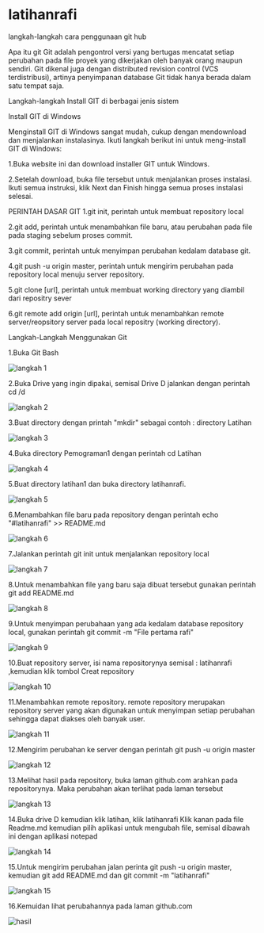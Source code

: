 # latihanrafi

langkah-langkah cara penggunaan git hub

Apa itu git Git adalah pengontrol versi yang bertugas mencatat setiap perubahan pada file proyek yang dikerjakan oleh banyak orang maupun sendiri. Git dikenal juga dengan distributed revision control (VCS terdistribusi), artinya penyimpanan database Git tidak hanya berada dalam satu tempat saja.

Langkah-langkah Install GIT di berbagai jenis sistem

Install GIT di Windows

Menginstall GIT di Windows sangat mudah, cukup dengan mendownload dan menjalankan instalasinya. Ikuti langkah berikut ini untuk meng-install GIT di Windows:

1.Buka website ini dan download installer GIT untuk Windows.

2.Setelah download, buka file tersebut untuk menjalankan proses instalasi. Ikuti semua instruksi, klik Next dan Finish hingga semua proses instalasi selesai.

PERINTAH DASAR GIT
1.git init, perintah untuk membuat repository local

2.git add, perintah untuk menambahkan file baru, atau perubahan pada file pada staging sebelum proses commit.

3.git commit, perintah untuk menyimpan perubahan kedalam database git.

4.git push -u origin master, perintah untuk mengirim perubahan pada repository local menuju server repository.

5.git clone [url], perintah untuk membuat working directory yang diambil dari repositry sever

6.git remote add origin [url], perintah untuk menambahkan remote server/reopsitory server pada local repositry (working directory).


Langkah-Langkah Menggunakan Git

1.Buka Git Bash

![langkah 1](https://user-images.githubusercontent.com/46749109/51836174-2fdf2180-2332-11e9-8cd1-8d8307fc44cb.JPG)

2.Buka Drive yang ingin dipakai, semisal Drive D jalankan dengan perintah cd /d

![langkah 2](https://user-images.githubusercontent.com/46749109/51836239-6e74dc00-2332-11e9-83b4-9f8e263f97be.JPG)

3.Buat directory dengan printah "mkdir" sebagai contoh : directory Latihan

![langkah 3](https://user-images.githubusercontent.com/46749109/51836300-a845e280-2332-11e9-8acf-8421f99039f1.JPG)

4.Buka directory Pemograman1 dengan perintah cd Latihan

![langkah 4](https://user-images.githubusercontent.com/46749109/51836362-cf9caf80-2332-11e9-8468-8241fe8a2b2e.JPG)

5.Buat directory latihan1 dan buka directory latihanrafi.

![langkah 5](https://user-images.githubusercontent.com/46749109/51836387-e5aa7000-2332-11e9-912e-9d407935be0d.JPG)

6.Menambahkan file baru pada repository dengan perintah echo "#latihanrafi" >> README.md

![langkah 6](https://user-images.githubusercontent.com/46749109/51836416-fa870380-2332-11e9-8f12-56d45bf619d8.JPG)

7.Jalankan perintah git init untuk menjalankan repository local

![langkah 7](https://user-images.githubusercontent.com/46749109/51836503-2e622900-2333-11e9-8d5f-801600737454.JPG)

8.Untuk menambahkan file yang baru saja dibuat tersebut gunakan perintah git add README.md

![langkah 8](https://user-images.githubusercontent.com/46749109/51836523-3e7a0880-2333-11e9-839c-40e5f3ddefa2.JPG)

9.Untuk menyimpan perubahaan yang ada kedalam database repository local, gunakan perintah git commit -m "File pertama rafi"

![langkah 9](https://user-images.githubusercontent.com/46749109/51836589-581b5000-2333-11e9-9de5-f8b7e15cd8c9.JPG)

10.Buat repository server, isi nama repositorynya semisal : latihanrafi ,kemudian klik tombol Creat repository

![langkah 10](https://user-images.githubusercontent.com/46749109/51836615-6e291080-2333-11e9-8975-71cbe7b96220.JPG)

11.Menambahkan remote repository. remote repository merupakan repository server yang akan digunakan untuk menyimpan setiap perubahan sehingga dapat diakses oleh banyak user.

![langkah 11](https://user-images.githubusercontent.com/46749109/51836662-9f094580-2333-11e9-9e6f-640b95eb83e0.JPG)

12.Mengirim perubahan ke server dengan perintah git push -u origin master

![langkah 12](https://user-images.githubusercontent.com/46749109/51836720-c3fdb880-2333-11e9-83d0-9bd7a665f308.JPG)

13.Melihat hasil pada repository, buka laman github.com arahkan pada repositorynya. Maka perubahan akan terlihat pada laman tersebut

![langkah 13](https://user-images.githubusercontent.com/46749109/51836746-da0b7900-2333-11e9-8fb9-dd9e438d5c07.JPG)

14.Buka drive D kemudian klik latihan, klik latihanrafi Klik kanan pada file Readme.md kemudian pilih aplikasi untuk mengubah file, semisal dibawah ini dengan aplikasi notepad

![langkah 14](https://user-images.githubusercontent.com/46749109/51836808-0de69e80-2334-11e9-9b74-0f61769c55d0.JPG)

15.Untuk mengirim perubahan jalan perinta git push -u origin master, kemudian git add README.md dan git commit -m "latihanrafi"

![langkah 15](https://user-images.githubusercontent.com/46749109/51836890-5a31de80-2334-11e9-89f6-85aea59af93e.JPG)

16.Kemuidan lihat perubahannya pada laman github.com

![hasil](https://user-images.githubusercontent.com/46749109/51836925-6fa70880-2334-11e9-9afc-2ac014d22127.JPG)
